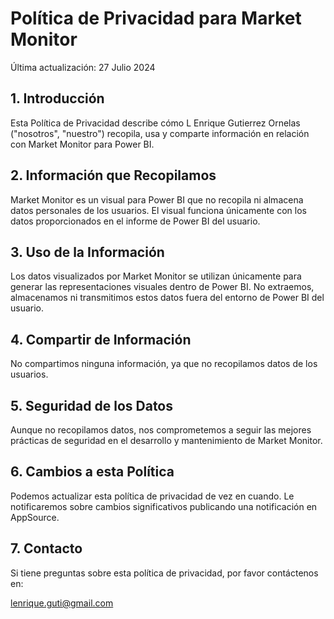 # Política de Privacidad para Market Monitor

Última actualización: 27 Julio 2024

## 1. Introducción

Esta Política de Privacidad describe cómo L Enrique Gutierrez Ornelas ("nosotros", "nuestro") recopila, usa y comparte información en relación con Market Monitor para Power BI.

## 2. Información que Recopilamos

Market Monitor es un visual para Power BI que no recopila ni almacena datos personales de los usuarios. El visual funciona únicamente con los datos proporcionados en el informe de Power BI del usuario.

## 3. Uso de la Información

Los datos visualizados por Market Monitor se utilizan únicamente para generar las representaciones visuales dentro de Power BI. No extraemos, almacenamos ni transmitimos estos datos fuera del entorno de Power BI del usuario.

## 4. Compartir de Información

No compartimos ninguna información, ya que no recopilamos datos de los usuarios.

## 5. Seguridad de los Datos

Aunque no recopilamos datos, nos comprometemos a seguir las mejores prácticas de seguridad en el desarrollo y mantenimiento de Market Monitor.

## 6. Cambios a esta Política

Podemos actualizar esta política de privacidad de vez en cuando. Le notificaremos sobre cambios significativos publicando una notificación en AppSource.

## 7. Contacto

Si tiene preguntas sobre esta política de privacidad, por favor contáctenos en:

lenrique.guti@gmail.com

